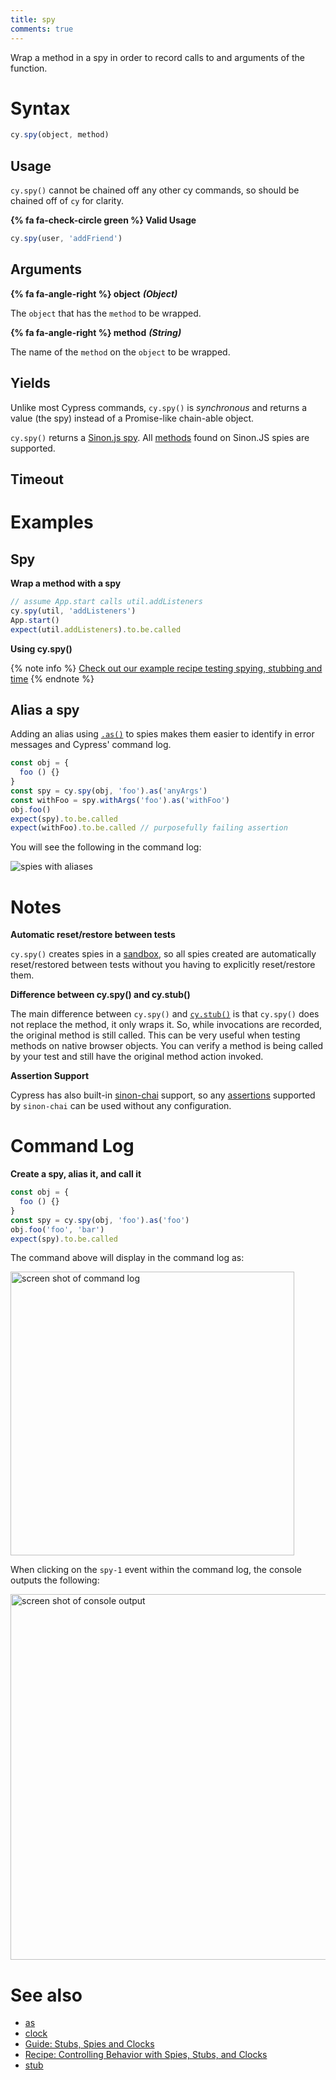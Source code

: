 ```yaml
---
title: spy
comments: true
---
```


Wrap a method in a spy in order to record calls to and arguments of the function.

# Syntax

```javascript
cy.spy(object, method)
```

## Usage

`cy.spy()` cannot be chained off any other cy commands, so should be chained off of `cy` for clarity.

**{% fa fa-check-circle green %} Valid Usage**

```javascript
cy.spy(user, 'addFriend')    
```

## Arguments

**{% fa fa-angle-right %} object** ***(Object)***

The `object` that has the `method` to be wrapped.

**{% fa fa-angle-right %} method** ***(String)***

The name of the `method` on the `object` to be wrapped.

## Yields

Unlike most Cypress commands, `cy.spy()` is *synchronous* and returns a value (the spy) instead of a Promise-like chain-able object.

`cy.spy()` returns a [Sinon.js spy](http://sinonjs.org/docs/#spies). All [methods](http://sinonjs.org/docs/#spies-api) found on Sinon.JS spies are supported.

## Timeout

# Examples

## Spy

**Wrap a method with a spy**

```javascript
// assume App.start calls util.addListeners
cy.spy(util, 'addListeners')
App.start()
expect(util.addListeners).to.be.called
```

**Using cy.spy()**

{% note info %}
[Check out our example recipe testing spying, stubbing and time](https://github.com/cypress-io/cypress-example-recipes/blob/master/cypress/integration/spy_stub_clock_spec.js)
{% endnote %}

## Alias a spy

Adding an alias using [`.as()`](https://on.cypress.io/api/as) to spies makes them easier to identify in error messages and Cypress' command log.

```javascript
const obj = {
  foo () {}
}
const spy = cy.spy(obj, 'foo').as('anyArgs')
const withFoo = spy.withArgs('foo').as('withFoo')
obj.foo()
expect(spy).to.be.called
expect(withFoo).to.be.called // purposefully failing assertion
```

You will see the following in the command log:

![spies with aliases](https://cloud.githubusercontent.com/assets/1157043/22437291/805bd0d4-e6f5-11e6-99c5-bded81b9c42b.png)

# Notes

**Automatic reset/restore between tests**

`cy.spy()` creates spies in a [sandbox](http://sinonjs.org/docs/#sandbox), so all spies created are automatically reset/restored between tests without you having to explicitly reset/restore them.

**Difference between cy.spy() and cy.stub()**

The main difference between `cy.spy()` and [`cy.stub()`](https://on.cypress.io/api/stub) is that `cy.spy()` does not replace the method, it only wraps it. So, while invocations are recorded, the original method is still called. This can be very useful when testing methods on native browser objects. You can verify a method is being called by your test and still have the original method action invoked.

**Assertion Support**

Cypress has also built-in [sinon-chai](https://github.com/domenic/sinon-chai) support, so any [assertions](https://github.com/domenic/sinon-chai#assertions) supported by `sinon-chai` can be used without any configuration.

# Command Log

**Create a spy, alias it, and call it**

```javascript
const obj = {
  foo () {}
}
const spy = cy.spy(obj, 'foo').as('foo')
obj.foo('foo', 'bar')
expect(spy).to.be.called
```

The command above will display in the command log as:

<img width="454" alt="screen shot of command log" src="https://cloud.githubusercontent.com/assets/1157043/22437713/1d5f7be6-e6f7-11e6-9457-f35cbeaa5385.png">

When clicking on the `spy-1` event within the command log, the console outputs the following:

<img width="585" alt="screen shot of console output" src="https://cloud.githubusercontent.com/assets/1157043/22437712/1d5ed1e6-e6f7-11e6-9808-e61936b1d75f.png">

# See also

- [as](https://on.cypress.io/api/as)
- [clock](https://on.cypress.io/api/clock)
- [Guide: Stubs, Spies and Clocks ](https://on.cypress.io/guides/stubs-spies-clocks)
- [Recipe: Controlling Behavior with Spies, Stubs, and Clocks](https://github.com/cypress-io/cypress-example-recipes#controlling-behavior-with-spies-stubs-and-clocks)
- [stub](https://on.cypress.io/api/stub)
